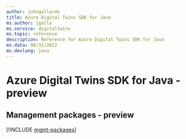 ```yaml
---
author: johngallardo
title: Azure Digital Twins SDK for Java
ms.author: jgalla
ms.service: digitaltwins
ms.topic: reference
description: Reference for Azure Digital Twins SDK for Java
ms.data: 08/31/2022
ms.devlang: java
---
```

# Azure Digital Twins SDK for Java - preview

## Management packages - preview
[!INCLUDE [mgmt-packages](digital-twins-mgmt-index.md)]